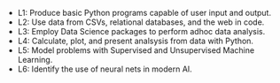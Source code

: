 * L1: Produce basic Python programs capable of user input and output.
* L2: Use data from CSVs, relational databases, and the web in code.
* L3: Employ Data Science packages to perform adhoc data analysis.
* L4: Calculate, plot, and present analsysis from data with Python.
* L5: Model problems with Supervised and Unsupervised Machine Learning.
* L6: Identify the use of neural nets in modern AI.
